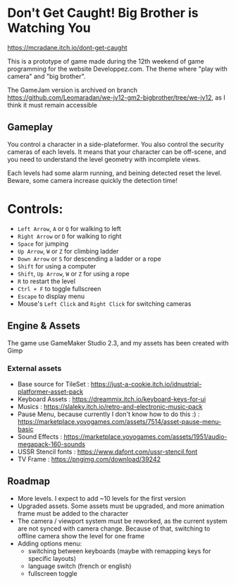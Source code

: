 # Don't Get Caught! Big Brother is Watching You
https://mcradane.itch.io/dont-get-caught

This is a prototype of game made during the 12th weekend of game programming for the website Developpez.com. The theme where "play with camera" and "big brother".

The GameJam version is archived on branch https://github.com/Leomaradan/we-jv12-gm2-bigbrother/tree/we-jv12, as I think it must remain accessible

## Gameplay
You control a character in a side-plateformer. You also control the security cameras of each levels. It means that your character can be off-scene, and you need to understand the level geometry with incomplete views.

Each levels had some alarm running, and beining detected reset the level. Beware, some camera increase quickly the detection time!

# Controls:
- `Left Arrow`, `A` or `Q` for walking to left
- `Right Arrow` or `D` for walking to right
- `Space` for jumping
- `Up Arrow`, `W` or `Z` for climbing ladder
- `Down Arrow` or `S` for descending a ladder or a rope
- `Shift` for using a computer
- `Shift`, `Up Arrow`, `W` or `Z` for using a rope
- `R` to restart the level
- `Ctrl + F` to toggle fullscreen
- `Escape` to display menu
- Mouse's `Left Click` and `Right Click` for switching cameras

## Engine & Assets
The game use GameMaker Studio 2.3, and my assets has been created with Gimp

### External assets
- Base source for TileSet : https://just-a-cookie.itch.io/idnustrial-platformer-asset-pack
- Keyboard Assets : https://dreammix.itch.io/keyboard-keys-for-ui
- Musics : https://slaleky.itch.io/retro-and-electronic-music-pack
- Pause Menu, because currently I don't know how to do this :) : https://marketplace.yoyogames.com/assets/7514/asset-pause-menu-basic
- Sound Effects : https://marketplace.yoyogames.com/assets/1951/audio-megapack-160-sounds
- USSR Stencil fonts : https://www.dafont.com/ussr-stencil.font
- TV Frame : https://pngimg.com/download/39242

## Roadmap
- More levels. I expect to add ~10 levels for the first version
- Upgraded assets. Some assets must be upgraded, and more animation frame must be added to the character
- The camera / viewport system must be reworked, as the current system are not synced with camera change. Because of that, switching to offline camera show the level for one frame
- Adding options menu:
  - switching between keyboards (maybe with remapping keys for specific layouts)
  - language switch (french or english)
  - fullscreen toggle
